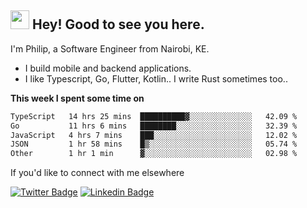 <h2><img src="https://slackmojis.com/emojis/3643-cool-doge/download" width="30"/> Hey! Good to see you here.</h2>

<p>I'm Philip, a Software Engineer from Nairobi, KE. 

- I build mobile and backend applications.
- I like Typescript, Go, Flutter, Kotlin.. I write Rust sometimes too..</p>

**This week I spent some time on**
<!--START_SECTION:waka-->

```txt
TypeScript   14 hrs 25 mins  ██████████▓░░░░░░░░░░░░░░   42.09 %
Go           11 hrs 6 mins   ████████░░░░░░░░░░░░░░░░░   32.39 %
JavaScript   4 hrs 7 mins    ███░░░░░░░░░░░░░░░░░░░░░░   12.02 %
JSON         1 hr 58 mins    █▒░░░░░░░░░░░░░░░░░░░░░░░   05.74 %
Other        1 hr 1 min      ▓░░░░░░░░░░░░░░░░░░░░░░░░   02.98 %
```

<!--END_SECTION:waka-->

If you'd like to connect with me elsewhere

[![Twitter Badge](https://img.shields.io/badge/-Twitter-1ca0f1?style=flat-square&labelColor=1ca0f1&logo=twitter&logoColor=white&link=https://twitter.com/_diogorodrigues)](https://twitter.com/kimathiphil)  [![Linkedin Badge](https://img.shields.io/badge/-LinkedIn-blue?style=flat-square&logo=Linkedin&logoColor=white&link=https://www.linkedin.com/in/philip-kimathi-2604a9114/)](https://www.linkedin.com/in/philip-kimathi-2604a9114/)
